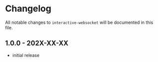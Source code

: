 # Changelog

All notable changes to `interactive-websocket` will be documented in this file.

## 1.0.0 - 202X-XX-XX

- initial release
